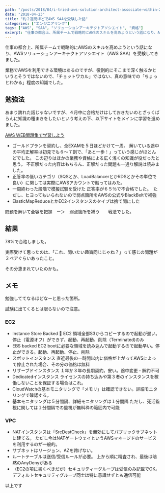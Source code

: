 ```yaml
---
path: "/posts/2018/04/i-tried-aws-solution-architect-associate-within-2-weeks/"
date: "2018-04-23"
title: "約２週間ほどでAWS SAAを受験した話"
categories: ["エンジニアリング"]
tags: ["AWS", "SAA", "ソリューションアーキテクトアソシエイト", "資格"]
excerpt: "仕事の都合上、所属チームで戦略的にAWSのスキルを高めようという話になり、AWSソリューションアーキテクトアソシエイト（AWS SAA）を受験してきました。業務でAWSを利用できる環境はあるのですが..."
---
```


仕事の都合上、所属チームで戦略的にAWSのスキルを高めようという話になり、AWSソリューションアーキテクトアソシエイト（AWS SAA）を受験してきました。

業務でAWSを利用できる環境はあるのですが、役割的にそこまで深く触るかというとそうではないので、「チョットワカル」ではない、真の意味での「ちょっとわかる」程度の知識でした。

## 勉強法

あまり誇れた話じゃないですが、４月中に合格だけはしておきたいのとざっくばらんに知識の種まきをしたいという考えの下、以下サイトをメインに学習を進めました。

[AWS WEB問題集で学習しよう]( https://aws.koiwaclub.com/)

* ゴールドプランを契約し、全EXAMを５日ほどかけて一周。 解いている途中の平均正解率は初見でも６〜７割で、「あと一歩！」っていう感じがほとんどでした。 この辺りはほかの業務や資格による広く浅くの知識が役だったと思う。 不正解だった内容はもちろん、正解だった問題も一通り解説は読みました。
* 正答率の低いカテゴリ（SQSとか、LoadBalancerとかRDSとかその単位で良い）に関しては実際にAWSアカウントで触ってはみた。
* 一周終わった段階で模擬試験を受けた 正答率が６５％で不合格でした。　ただし、ヒヨってもいられないので弱点箇所をAWSの公式やBlackBeltで補強
* ElasticMapReduceとかEC2インスタンスのタイプは捨て問にした

問題を解いて全容を把握　ー＞　弱点箇所を補う　　戦法でした。

## 結果

78%で合格しました。

実際受けて思ったのは、「これ、問いたい趣旨同じじゃね？」って感じの問題が２ペアぐらいあったこと。

その分恵まれていたのかも。

## メモ

勉強しててなるほどなーと思った箇所。

試験に出てくるとは限らないので注意。

### EC2

* Instance Store Backed  EC2 領域全部S3からコピーするので起動が遅い。停止（電源オフ）ができず、起動、再起動、削除（Terminated)のみ
* EBS backed EC2 bootに必要な領域を読み込んで起動するので起動早い。停止ができる。起動、再起動、停止、削除
* スポットインスタンス 直近最後の一時間以内に価格が上がってAWSによって停止された場合、その分の価格は無料
* リザーブドインスタンス １年か３年の長期契約。安い。途中変更・解約不可
* Dedicatedインスタンス ライセンスの持ち込みや第３者のインスタンスを稼働しないことを保証する場合はこれ。
* CloudWatchの基本モニタリングで「メモリ」は確認できない。詳細モニタリングで確認する。
* 基本モニタリングは５分間隔、詳細モニタリングは１分間隔 ただし、死活監視に関しては１分間隔での監視が無料枠の範囲内で可能

### VPC

* NATインスタンスは「SrcDestCheck」を無効にしてパブリックサブネットに建てる。 ただし今はNATゲートウェイというAWSマネージドのサービスを利用するのが一般的。
* サブネットはリージョン、AZを跨げない。
* ルートテーブルは送信/受信ルールが必要。 上から順に精査され、最後は暗黙のAnyDenyがある
* （EC2の項に書くべきだが）セキュリティーグループは受信のみ記載でOK。 デフォルトセキュリティグループ同士は特に意識せずとも通信可能

以上です
